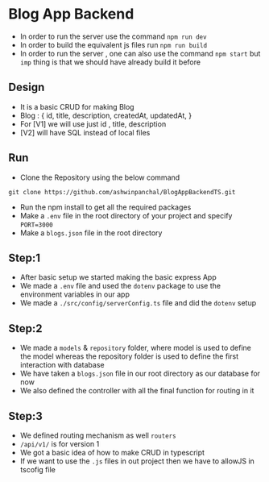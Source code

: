# Blog App Backend

- In order to run the server use the command `npm run dev`
- In order to build the equivalent js files run `npm run build`
- In order to run the server , one can also use the command `npm start` but `imp` thing is that we should have already build it before

## Design

- It is a basic CRUD for making Blog 
- Blog : {
    id,
    title,
    description,
    createdAt,
    updatedAt,
}
- For [V1] we will use just id , title, description
- [V2] will have SQL instead of local files

## Run

- Clone the Repository using the below command
```
git clone https://github.com/ashwinpanchal/BlogAppBackendTS.git
```
- Run the npm install to get all the required packages
- Make a `.env` file in the root directory of your project and specify `PORT=3000`
- Make a `blogs.json` file in the root directory

## Step:1

- After basic setup we started making the basic express App
- We made a `.env` file and used the `dotenv` package to use the environment variables in our app
- We made a `./src/config/serverConfig.ts` file and did the `dotenv` setup 

## Step:2

- We made a `models` & `repository` folder, where model is used to define the model whereas the repository folder is used to define the first interaction with database
- We have taken a `blogs.json` file in our root directory as our database for now
- We also defined the controller with all the final function for routing in it

## Step:3

- We defined routing mechanism as well `routers`
- `/api/v1/` is for version 1
- We got a basic idea of how to make CRUD in typescript
- If we want to use the `.js` files in out project then we have to allowJS in tscofig file